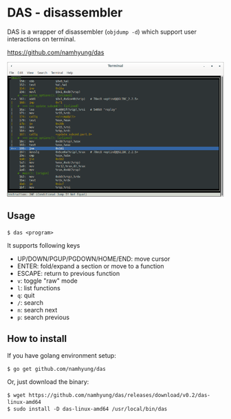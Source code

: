 DAS - disassembler
==================

DAS is a wrapper of disassembler (`objdump -d`) which support user interactions on terminal.

  https://github.com/namhyung/das

![screenshot](https://github.com/namhyung/das/blob/master/screenshot.png)


Usage
-----

    $ das <program>

It supports following keys

 * UP/DOWN/PGUP/PGDOWN/HOME/END: move cursor
 * ENTER: fold/expand a section or move to a function
 * ESCAPE: return to previous function
 * `v`: toggle "raw" mode
 * `l`: list functions
 * `q`: quit
 * `/`: search
 * `n`: search next
 * `p`: search previous


How to install
--------------
If you have golang environment setup:

    $ go get github.com/namhyung/das

Or, just download the binary:

    $ wget https://github.com/namhyung/das/releases/download/v0.2/das-linux-amd64
    $ sudo install -D das-linux-amd64 /usr/local/bin/das
